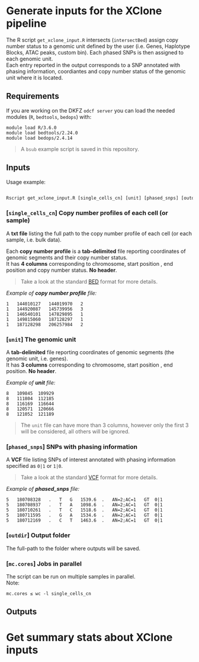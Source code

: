 # Generate inputs for the XClone pipeline

The R script `get_xclone_input.R` intersects (`intersectBed`) assign copy number status to a genomic unit defined by the user (i.e. Genes, Haplotype Blocks, ATAC peaks, custom bin). Each phased SNPs is then assigned to each genomic unit.<br/>
Each entry reported in the output corresponds to a SNP annotated with phasing information, coordiantes and copy number status of the genomic unit where it is located. 

## Requirements

If you are working on the DKFZ `odcf server` you can load the needed modules (`R`, `bedtools`, `bedops`) with:
```
module load R/3.6.0  
module load bedtools/2.24.0
module load bedops/2.4.14
```
> A `bsub` example script is saved in this repository.  

## Inputs

Usage example:
```R

Rscript get_xclone_input.R [single_cells_cn] [unit] [phased_snps] [outdir] [mc.cores]

```

### [`single_cells_cn`] Copy number profiles of each cell (or sample) 
A **txt file** listing the full path to the copy number profile of each cell (or each sample, i.e. bulk data).

Each **copy number profile** is a **tab-delimited** file reporting coordinates of genomic segments and their copy number status.<br/>
It has **4 columns** corresponding to chromosome, start position , end position and copy number status. **No header**.<br/>
> Take a look at the standard [BED](http://genome.ucsc.edu/FAQ/FAQformat#format1) format for more details.

*Example of **copy number profile** file:*
```
1	144010127	144019970	2
1	144920087	145739956	3
1	146540101	147829895	1
1	149815060	187128297	1
1	187128298	206257984	2
```

### [`unit`] The genomic unit 
A **tab-delimited** file reporting coordinates of genomic segments (the genomic unit, i.e. genes).<br/>
It has **3 columns** corresponding to chromosome, start position , end position. **No header**.

*Example of **unit** file:*
```
8	109845	109929
8	111804	112185
8	116169	116644
8	120571	120666
8	121052	121189
```
> The `unit` file can have more than 3 columns, however only the first 3 will be considered, all others will be ignored.    

### [`phased_snps`] SNPs with phasing information 
A **VCF** file listing SNPs of interest annotated with phasing information specified as `0|1` or `1|0`.
> Take a look at the standard [VCF](https://samtools.github.io/hts-specs/VCFv4.2.pdf) format for more details.

*Example of **phased_snps** file:*
```
5	180708328	.	T	G	1539.6	.	AN=2;AC=1	GT	0|1
5	180708937	.	T	A	1098.6	.	AN=2;AC=1	GT	0|1
5	180710261	.	T	C	1518.6	.	AN=2;AC=1	GT	0|1
5	180711595	.	G	A	1534.6	.	AN=2;AC=1	GT	0|1
5	180712169	.	C	T	1463.6	.	AN=2;AC=1	GT	0|1
```

### [`outdir`] Output folder 
The full-path to the folder where outputs will be saved.

### [`mc.cores`] Jobs in parallel
The script can be run on multiple samples in parallel.<br/>
Note:
```
mc.cores ≤ wc -l single_cells_cn
```
## Outputs

# Get summary stats about XClone inputs
